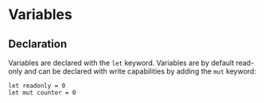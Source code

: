 # Variables

## Declaration

Variables are declared with the `let` keyword. Variables are by default read-only and can be declared with write capabilities by adding the `mut` keyword:

```bia
let readonly = 0
let mut counter = 0
```